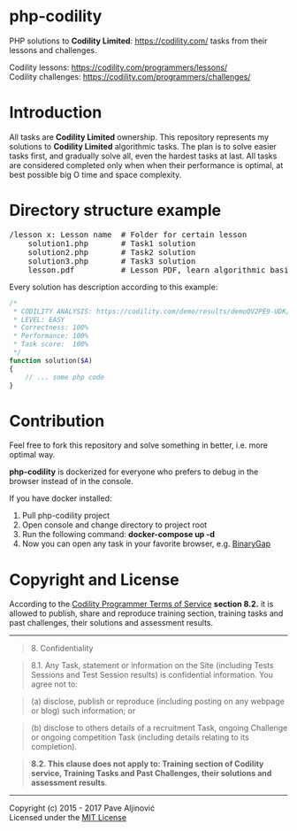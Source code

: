 php-codility
============

PHP solutions to **Codility Limited**: https://codility.com/ tasks from their lessons and challenges.  

Codility lessons: https://codility.com/programmers/lessons/  
Codility challenges: https://codility.com/programmers/challenges/  

Introduction
============
All tasks are **Codility Limited** ownership. This repository represents my solutions to **Codility Limited** algorithmic tasks. The plan is to solve easier tasks first, and gradually solve all, even the hardest tasks at last. All tasks are considered completed only when when their performance is optimal, at best possible big O time and space complexity.

Directory structure example
============
<pre>
/lesson x: Lesson name  # Folder for certain lesson
    solution1.php       # Task1 solution
    solution2.php       # Task2 solution
    solution3.php       # Task3 solution
    lesson.pdf          # Lesson PDF, learn algorithmic basic required to solve tasks
</pre>

Every solution has description according to this example:
```php
/*
 * CODILITY ANALYSIS: https://codility.com/demo/results/demoQV2PE9-UDK/
 * LEVEL: EASY
 * Correctness:	100%
 * Performance:	100%
 * Task score:	100%
 */
function solution($A)
{
    // ... some php code
}
```

Contribution
============
Feel free to fork this repository and solve something in better, i.e. more optimal way.

**php-codility** is dockerized for everyone who prefers to debug in the browser instead of in the console.

If you have docker installed:

1. Pull php-codility project
2. Open console and change directory to project root
3. Run the following command: **docker-compose up -d**
4. Now you can open any task in your favorite browser, e.g. [BinaryGap](http://localhost/Lesson%2001%20-%20Iterations/BinaryGap.php)  

Copyright and License
============

According to the [Codility Programmer Terms of Service](https://codility.com/terms-of-service-for-programmers/) **section 8.2.** it is allowed to publish, share and reproduce training section, training tasks and past challenges, their solutions and assessment results.

---
> 8\. Confidentiality

> 8.1. Any Task, statement or information on the Site (including Tests Sessions and Test Session results) is confidential information. You agree not to:

> (a) disclose, publish or reproduce (including posting on any webpage or blog) such information; or

> (b) disclose to others details of a recruitment Task, ongoing Challenge or ongoing competition Task (including details relating to its completion).

> **8.2. This clause does not apply to: Training section of Codility service, Training Tasks and Past Challenges, their solutions and assessment results**.

---

Copyright (c) 2015 - 2017 Pave Aljinović  
Licensed under the [MIT License](https://github.com/paljinov/php-codility/blob/master/LICENSE.md)
